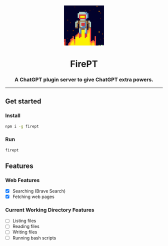 <p align="center">
  <img alt="FirePT Logo" height="128" src="public/images/logo.png" />
</p>
<h1 align="center">FirePT</h1>
<h3 align="center">A ChatGPT plugin server to give ChatGPT extra powers.</h3>

---

## Get started

### Install

```sh
npm i -g firept
```

### Run

```sh
firept
```

## Features

### Web Features

- [x] Searching (Brave Search)
- [x] Fetching web pages

### Current Working Directory Features

- [ ] Listing files
- [ ] Reading files
- [ ] Writing files
- [ ] Running bash scripts
